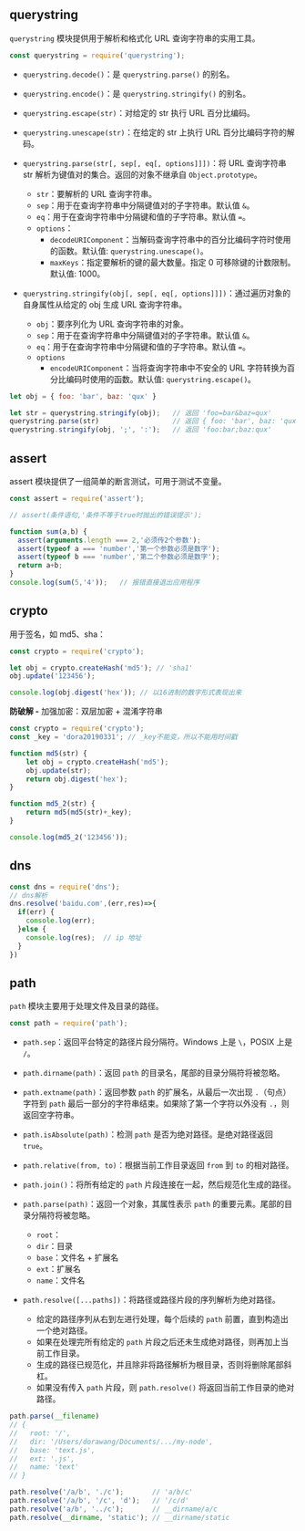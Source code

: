 ## querystring

`querystring` 模块提供用于解析和格式化 URL 查询字符串的实用工具。

```js
const querystring = require('querystring');
```

- `querystring.decode()`：是 `querystring.parse()` 的别名。
- `querystring.encode()`：是 `querystring.stringify()` 的别名。
- `querystring.escape(str)`：对给定的 str 执行 URL 百分比编码。
- `querystring.unescape(str)`：在给定的 str 上执行 URL 百分比编码字符的解码。
- `querystring.parse(str[, sep[, eq[, options]]])`：将 URL 查询字符串 str 解析为键值对的集合。返回的对象不继承自 `Object.prototype`。
  - `str`：要解析的 URL 查询字符串。
  - `sep`：用于在查询字符串中分隔键值对的子字符串。默认值 `&`。
  - `eq`：用于在查询字符串中分隔键和值的子字符串。默认值 `=`。
  - `options`：
    - `decodeURIComponent`：当解码查询字符串中的百分比编码字符时使用的函数。默认值: `querystring.unescape()`。
    - `maxKeys`：指定要解析的键的最大数量。指定 0 可移除键的计数限制。默认值: 1000。

- `querystring.stringify(obj[, sep[, eq[, options]]])`：通过遍历对象的自身属性从给定的 obj 生成 URL 查询字符串。
  - `obj`：要序列化为 URL 查询字符串的对象。
  - `sep`：用于在查询字符串中分隔键值对的子字符串。默认值 `&`。
  - `eq`：用于在查询字符串中分隔键和值的子字符串。默认值 `=`。
  - `options`
    - `encodeURIComponent`：当将查询字符串中不安全的 URL 字符转换为百分比编码时使用的函数。默认值: `querystring.escape()`。

```js
let obj = { foo: 'bar', baz: 'qux' }

let str = querystring.stringify(obj);   // 返回 'foo=bar&baz=qux'
querystring.parse(str)                  // 返回 { foo: 'bar', baz: 'qux' }
querystring.stringify(obj, ';', ':');   // 返回 'foo:bar;baz:qux'
```

## assert

assert 模块提供了一组简单的断言测试，可用于测试不变量。

```js
const assert = require('assert');

// assert(条件语句,'条件不等于true时抛出的错误提示');

function sum(a,b) {
  assert(arguments.length === 2,'必须传2个参数');
  assert(typeof a === 'number','第一个参数必须是数字');
  assert(typeof b === 'number','第二个参数必须是数字');
  return a+b;
}
console.log(sum(5,'4'));   // 报错直接退出应用程序
```

## crypto

用于签名，如 md5、sha：

```js
const crypto = require('crypto');

let obj = crypto.createHash('md5'); // 'sha1'
obj.update('123456');

console.log(obj.digest('hex')); // 以16进制的数字形式表现出来
```

**防破解 -** 加强加密：双层加密 + 混淆字符串

```js
const crypto = require('crypto');
const _key = 'dora20190331'; // _key不能变，所以不能用时间戳

function md5(str) {
	let obj = crypto.createHash('md5');
	obj.update(str);
	return obj.digest('hex');
}

function md5_2(str) {
	return md5(md5(str)+_key);
}

console.log(md5_2('123456'));
```

## dns

```js
const dns = require('dns');
// dns解析
dns.resolve('baidu.com',(err,res)=>{
  if(err) {
    console.log(err);
  }else {
    console.log(res);  // ip 地址
  }
})
```

## path

`path` 模块主要用于处理文件及目录的路径。

```js
const path = require('path');
```

- `path.sep`：返回平台特定的路径片段分隔符。Windows 上是 `\`，POSIX 上是 `/`。

- `path.dirname(path)`：返回 `path` 的目录名，尾部的目录分隔符将被忽略。

- `path.extname(path)`：返回参数 `path` 的扩展名，从最后一次出现 `.`（句点）字符到 `path` 最后一部分的字符串结束。如果除了第一个字符以外没有 `.`，则返回空字符串。

- `path.isAbsolute(path)`：检测 `path` 是否为绝对路径。是绝对路径返回 `true`。

- `path.relative(from, to)`：根据当前工作目录返回 `from` 到 `to` 的相对路径。

- `path.join()`：将所有给定的 `path` 片段连接在一起，然后规范化生成的路径。

- `path.parse(path)`：返回一个对象，其属性表示 `path` 的重要元素。尾部的目录分隔符将被忽略。
  - `root`：
  - `dir`：目录
  - `base`：文件名 + 扩展名
  - `ext`：扩展名
  - `name`：文件名

- `path.resolve([...paths])`：将路径或路径片段的序列解析为绝对路径。
  - 给定的路径序列从右到左进行处理，每个后续的 `path` 前置，直到构造出一个绝对路径。
  - 如果在处理完所有给定的 `path` 片段之后还未生成绝对路径，则再加上当前工作目录。
  - 生成的路径已规范化，并且除非将路径解析为根目录，否则将删除尾部斜杠。
  - 如果没有传入 `path` 片段，则 `path.resolve()` 将返回当前工作目录的绝对路径。

```js
path.parse(__filename)
// {
//   root: '/',
//   dir: '/Users/dorawang/Documents/.../my-node',
//   base: 'text.js',
//   ext: '.js',
//   name: 'text'
// }

path.resolve('/a/b', './c');       // 'a/b/c'
path.resolve('/a/b', '/c', 'd');   // '/c/d'
path.resolve('a/b', '../c');       // __dirname/a/c
path.resolve(__dirname, 'static'); // __dirname/static
```
